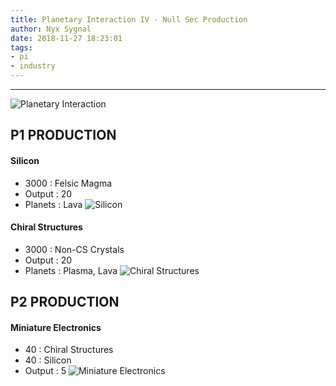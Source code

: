 ```yaml
---
title: Planetary Interaction IV - Null Sec Production
author: Nyx Sygnal
date: 2018-11-27 18:23:01
tags:
- pi
- industry
---
```

***

![Planetary Interaction](/images/pi.png)

## P1 PRODUCTION

#### Silicon
  - 3000 : Felsic Magma
  - Output : 20
  - Planets : Lava
  ![Silicon](//games.chruker.dk/eve_online/graphics/types/64/9828.png)

#### Chiral Structures
  - 3000 : Non-CS Crystals
  - Output : 20
  - Planets : Plasma, Lava
  ![Chiral Structures](//games.chruker.dk/eve_online/graphics/types/64/2401.png)

## P2 PRODUCTION

#### Miniature Electronics
  - 40 : Chiral Structures
  - 40 : Silicon
  - Output : 5
![Miniature Electronics](//games.chruker.dk/eve_online/graphics/types/64/9842.png)
